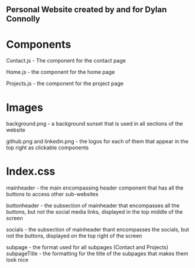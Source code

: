 ## Personal Website created by and for Dylan Connolly

# Components

Contact.js - The component for the contact page

Home.js - the component for the home page

Projects.js - the component for the project page


# Images
background.png - a background sunset that is used in all sections of the website

github.png and linkedin.png - the logos for each of them that appear in the top right as clickable components

# Index.css

mainheader - the main encompassing header component that has all the buttons to access other sub-websites

buttonheader - the subsection of mainheader that encompasses all the buttons, but not the social media links, displayed in the top middle of the screen

socials - the subsection of mainheader thant encompasses the socials, but not the buttons, displayed on the top right of the screen

subpage - the format used for all subpages (Contact and Projects)
subpageTitle - the formatting for the title of the subpages that makes them look nice

